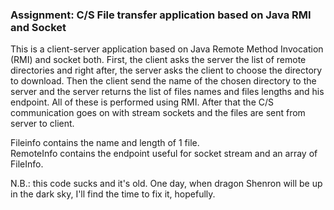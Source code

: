 ### Assignment: C/S File transfer application based on Java RMI and Socket

This is a client-server application based on Java Remote Method Invocation (RMI) and socket both. 
First, the client asks the server the list of remote directories and right after, the server asks the client to choose the directory to download. Then the client send the name of the chosen directory to the server and the server returns the list of files names and files lengths and his endpoint. All of these is performed using RMI.
After that the C/S communication goes on with stream sockets and the files are sent from server to client. 

Fileinfo contains the name and length of 1 file.  
RemoteInfo contains the endpoint useful for socket stream and an array of FileInfo.

N.B.: this code sucks and it's old. One day, when dragon Shenron will be up in the dark sky, I'll find the time to fix it, hopefully.




